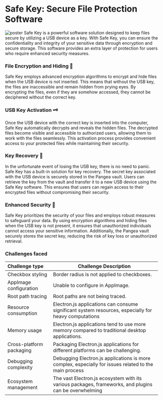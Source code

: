 # Safe Key: Secure File Protection Software
![poster](https://github.com/jashwanth0712/Safekey/blob/main/Electronjs/images/SAFE%20KEYb.jpg?raw=true)
Safe Key is a powerful software solution designed to keep files secure by utilizing a USB device as a key. With Safe Key, you can ensure the confidentiality and integrity of your sensitive data through encryption and secure storage. This software provides an extra layer of protection for users who require enhanced security measures.

### File Encryption and Hiding 🔐
Safe Key employs advanced encryption algorithms to encrypt and hide files when the USB device is not inserted. This means that without the USB key, the files are inaccessible and remain hidden from prying eyes. By encrypting the files, even if they are somehow accessed, they cannot be deciphered without the correct key.

### USB Key Activation 🗝️
Once the USB device with the correct key is inserted into the computer, Safe Key automatically decrypts and reveals the hidden files. The decrypted files become visible and accessible to authorized users, allowing them to work with the files seamlessly. This activation process provides convenient access to your protected files while maintaining their security.

### Key Recovery 🤕
In the unfortunate event of losing the USB key, there is no need to panic. Safe Key has a built-in solution for key recovery. The secret key associated with the USB device is securely stored in the Pangea vault. Users can retrieve the key from the vault and transfer it to a new USB device using the Safe Key software. This ensures that users can regain access to their encrypted files without compromising their security.

### Enhanced Security 🛟
Safe Key prioritizes the security of your files and employs robust measures to safeguard your data. By using encryption algorithms and hiding files when the USB key is not present, it ensures that unauthorized individuals cannot access your sensitive information. Additionally, the Pangea vault securely stores the secret key, reducing the risk of key loss or unauthorized retrieval.

### Challenges faced 
| Challenge type                          | Challenge Description                                                                                         |
| :--------------------------- | --------------------------------------------------------------------------------------------------- |
| Checkbox styling           | Border radius is not applied to checkboxes.                                                          |
| AppImage configuration     | Unable to configure in AppImage.                                                                    |
| Root path tracing          | Root paths are not being traced.                                                                    |
| Resource consumption       | Electron.js applications can consume significant system resources, especially for heavy computations |
| Memory usage    | Electron.js applications tend to use more memory compared to traditional desktop applications.       |
| Cross-platform packaging   | Packaging Electron.js applications for different platforms can be challenging.                      |
| Debugging complexity       | Debugging Electron.js applications is more complex, especially for issues related to the main process |
| Ecosystem management       | The vast Electron.js ecosystem with its various packages, frameworks, and plugins can be overwhelming|



